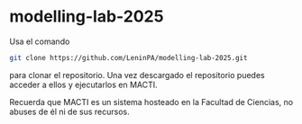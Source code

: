 # modelling-lab-2025

Usa el comando

```bash
git clone https://github.com/LeninPA/modelling-lab-2025.git
```

para clonar el repositorio. Una vez descargado el repositorio puedes acceder a ellos y ejecutarlos en MACTI.

Recuerda que MACTI es un sistema hosteado en la Facultad de Ciencias, no abuses de él ni de sus recursos.
